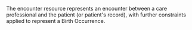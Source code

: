 The encounter resource represents an encounter between a care professional and the patient (or patient's record), with further constraints applied to represent a Birth Occurrence.
